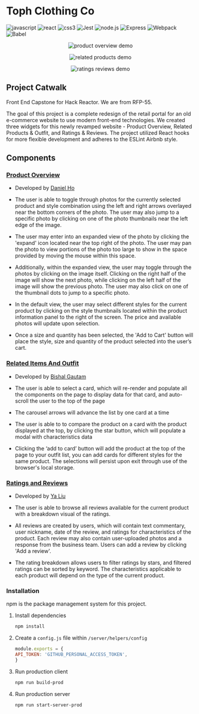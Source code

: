 # Toph Clothing Co

![javascript](https://img.shields.io/badge/JavaScript-20232A?style=for-the-badge&logo=javascript&logoColor=F7DF1E)
![react](https://img.shields.io/badge/React-20232A?style=for-the-badge&logo=react&logoColor=61DAFB)
![css3](https://img.shields.io/badge/CSS3-1572B6?style=for-the-badge&logo=css3&logoColor=white)
![Jest](https://img.shields.io/badge/-Jest-20232A?style=for-the-badge&logo=jest&logoColor=red)
![node.js](https://img.shields.io/badge/Node.js-20232A?style=for-the-badge&logo=nodedotjs&logoColor=green)
![Express](https://img.shields.io/badge/-Express-20232A?style=for-the-badge&logo=express&logoColor=yellow)
![Webpack](https://img.shields.io/badge/-webpack-20232A?style=for-the-badge&logo=webpack&logoColor=blueviolet)
![Babel](https://img.shields.io/badge/-Babel-20232A?style=for-the-badge&logo=babel&logoColor=yellow)

<p
  align="center">
  <img
    alt="product overview demo" src="client/demo/product_overview.gif">
</p>

<p
  align="center">
  <img
    alt="related products demo" src="client/demo/related_products_outfit.gif">
</p>

<p
  align="center">
  <img
    alt="ratings reviews demo" src="client/demo/ratings_and_reviews.gif">
</p>

## Project Catwalk

Front End Capstone for Hack Reactor. We are from RFP-55.

The goal of this project is a complete redesign of the retail portal for an old e-commerce website to use modern front-end technologies. We created three widgets for this newly revamped website - Product Overview, Related Products & Outfit, and Ratings & Reviews. The project utilized React hooks for more flexible development and adheres to the ESLint Airbnb style.

## Components

### [Product Overview](client/src/components/ProductOverview)

- Developed by [Daniel Ho](https://github.com/dho1994)

- The user is able to toggle through photos for the currently selected product and style combination using the left and right arrows overlayed near the bottom corners of the photo. The user may also jump to a specific photo by clicking on one of the photo thumbnails near the left edge of the image.

- The user may enter into an expanded view of the photo by clicking the 'expand' icon located near the top right of the photo. The user may pan the photo to view portions of the photo too large to show in the space provided by moving the mouse within this space.

- Additionally, within the expanded view, the user may toggle through the photos by clicking on the image itself. Clicking on the right half of the image will show the next photo, while clicking on the left half of the image will show the previous photo. The user may also click on one of the thumbnail dots to jump to a specific photo.

- In the default view, the user may select different styles for the current product by clicking on the style thumbnails located within the product information panel to the right of the screen. The price and available photos will update upon selection.

- Once a size and quantity has been selected, the 'Add to Cart' button will place the style, size and quantity of the product selected into the user’s cart.

### [Related Items And Outfit](client/src/components/RelatedItemsAndOutfit)

- Developed by [Bishal Gautam](https://github.com/bishalkg)

- The user is able to select a card, which will re-render and populate all the components on the page to display data for that card, and auto-scroll the user to the top of the page

- The carousel arrows will advance the list by one card at a time

- The user is able to to compare the product on a card with the product displayed at the top, by clicking the star button, which will populate a modal with characteristics data

- Clicking the ‘add to card’ button will add the product at the top of the page to your outfit list, you can add cards for different styles for the same product. The selections will persist upon exit through use of the browser's local storage.

### [Ratings and Reviews](client/src/components/RatingsAndReviews)

- Developed by [Ya Liu](https://github.com/ya-liu)

- The user is able to browse all reviews available for the current product with a breakdown visual of the ratings.

- All reviews are created by users, which will contain text commentary, user nickname, date of the review, and ratings for characteristics of the product. Each review may also contain user-uploaded photos and a response from the business team. Users can add a review by clicking 'Add a review'.

- The rating breakdown allows users to filter ratings by stars, and filtered ratings can be sorted by keyword. The characteristics applicable to each product will depend on the type of the current product.

### Installation

npm is the package management system for this project.

1. Install dependencies
   ```sh
   npm install
   ```
   
2. Create a `config.js` file within `/server/helpers/config`
   ```js
   module.exports = {
   API_TOKEN: 'GITHUB_PERSONAL_ACCESS_TOKEN',
   }
   ``` 
4. Run production client
   ```sh
   npm run build-prod
   ```
   
3. Run production server
   ```sh
   npm run start-server-prod
   ```

